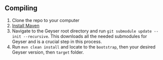 ## Compiling
1. Clone the repo to your computer
2. [Install Maven](https://maven.apache.org/install.html)
3. Navigate to the Geyser root directory and run `git submodule update --init --recursive`. This downloads all the needed submodules for Geyser and is a crucial step in this process.
4. Run `mvn clean install` and locate to the `bootstrap`, then your desired Geyser version, then `target` folder.